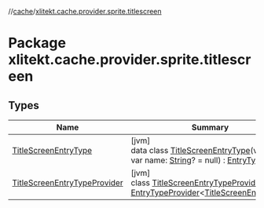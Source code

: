 //[cache](../../index.md)/[xlitekt.cache.provider.sprite.titlescreen](index.md)

# Package xlitekt.cache.provider.sprite.titlescreen

## Types

| Name | Summary |
|---|---|
| [TitleScreenEntryType](-title-screen-entry-type/index.md) | [jvm]<br>data class [TitleScreenEntryType](-title-screen-entry-type/index.md)(val id: [Int](https://kotlinlang.org/api/latest/jvm/stdlib/kotlin/-int/index.html), var name: [String](https://kotlinlang.org/api/latest/jvm/stdlib/kotlin/-string/index.html)? = null) : [EntryType](../xlitekt.cache.provider/-entry-type/index.md) |
| [TitleScreenEntryTypeProvider](-title-screen-entry-type-provider/index.md) | [jvm]<br>class [TitleScreenEntryTypeProvider](-title-screen-entry-type-provider/index.md) : [EntryTypeProvider](../xlitekt.cache.provider/-entry-type-provider/index.md)&lt;[TitleScreenEntryType](-title-screen-entry-type/index.md)&gt; |
